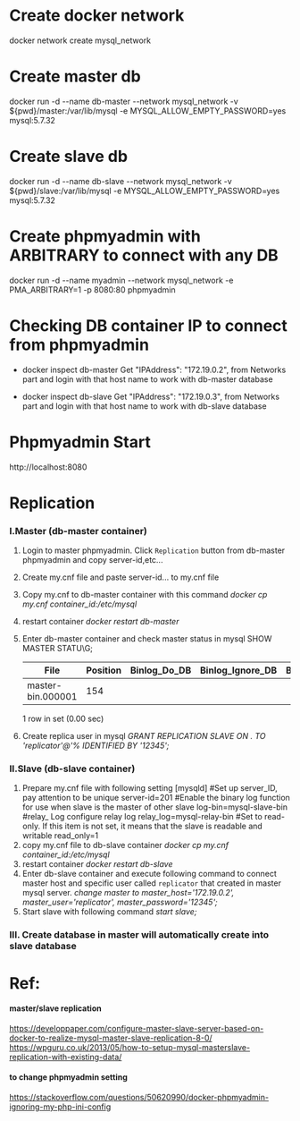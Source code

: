 # Create docker network
docker network create mysql_network

# Create master db
docker run -d --name db-master --network mysql_network -v ${pwd}/master:/var/lib/mysql -e MYSQL_ALLOW_EMPTY_PASSWORD=yes mysql:5.7.32

# Create slave db
docker run -d --name db-slave --network mysql_network -v ${pwd}/slave:/var/lib/mysql -e MYSQL_ALLOW_EMPTY_PASSWORD=yes mysql:5.7.32

# Create phpmyadmin with ARBITRARY to connect with any DB
docker run -d --name myadmin --network mysql_network -e PMA_ARBITRARY=1 -p 8080:80 phpmyadmin

# Checking DB container IP to connect from phpmyadmin
- docker inspect db-master
Get "IPAddress": "172.19.0.2", from Networks part and login with that host name to work with db-master database

- docker inspect db-slave
Get "IPAddress": "172.19.0.3", from Networks part and login with that host name to work with db-slave database

# Phpmyadmin Start
http://localhost:8080

# Replication

### I.Master (db-master container)

1. Login to master phpmyadmin. Click `Replication` button from db-master phpmyadmin and copy server-id,etc...
2. Create my.cnf file and paste server-id... to my.cnf file
3. Copy my.cnf to db-master container with this command
	*docker cp my.cnf container_id:/etc/mysql*
4. restart container
	*docker restart db-master*
5. Enter db-master container and check master status in mysql
	SHOW MASTER STATU\G;

	|File|Position|Binlog_Do_DB|Binlog_Ignore_DB|Binlog_Ignore_DB|Executed_Gtid_Set|
	|--|--|--|--|--|--|
	| master-bin.000001 | 154  |
	1 row in set (0.00 sec)
6. Create replica user in mysql
	*GRANT REPLICATION SLAVE ON *.* TO 'replicator'@'% IDENTIFIED BY '12345';*

### II.Slave (db-slave container)

1. Prepare my.cnf file with following setting
	[mysqld]
	#Set up server_ID, pay attention to be unique
	server-id=201
	#Enable the binary log function for use when slave is the master of other slave
	log-bin=mysql-slave-bin
	#relay_ Log configure relay log
	relay_log=mysql-relay-bin
	#Set to read-only. If this item is not set, it means that the slave is readable and writable
	read_only=1
2. copy my.cnf file to db-slave container
	*docker cp my.cnf container_id:/etc/mysql*
3. restart container
	*docker restart db-slave*
4. Enter db-slave container and execute following command to connect master host and specific user called `replicator` that created in master mysql server.
*change master to master_host='172.19.0.2', master_user='replicator', master_password='12345';*
5. Start slave with following command
	*start slave;*

### III. Create database in master will automatically create into slave database

  
  
  

# Ref:
#### master/slave replication
https://developpaper.com/configure-master-slave-server-based-on-docker-to-realize-mysql-master-slave-replication-8-0/
https://wpguru.co.uk/2013/05/how-to-setup-mysql-masterslave-replication-with-existing-data/

#### to change phpmyadmin setting
https://stackoverflow.com/questions/50620990/docker-phpmyadmin-ignoring-my-php-ini-config